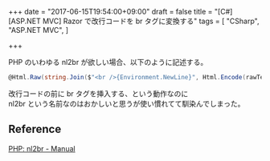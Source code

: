 +++
date = "2017-06-15T19:54:00+09:00"
draft = false
title = "[C#][ASP.NET MVC] Razor で改行コードを br タグに変換する"
tags = [
    "CSharp",
    "ASP.NET MVC",
]

+++

PHP のいわゆる nl2br が欲しい場合、以下のように記述する。

```csharp
@Html.Raw(string.Join($"<br />{Environment.NewLine}", Html.Encode(rawText).Split(new string[] { "\r\n", "\r", "\n" }, StringSplitOptions.None))
```

改行コードの前に br タグを挿入する、という動作なのに<br>
nl2br という名前なのはおかしいと思うが使い慣れてて馴染んでしまった。

## Reference
[PHP: nl2br \- Manual](http://php.net/manual/ja/function.nl2br.php)